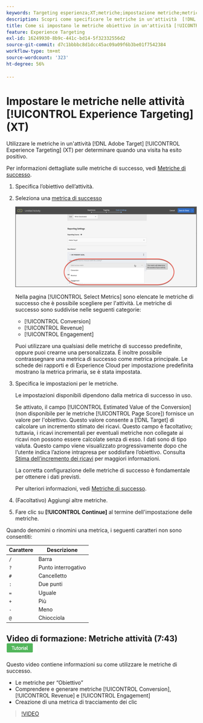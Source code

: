 ```yaml
---
keywords: Targeting esperienza;XT;metriche;impostazione metriche;metrica obiettivo;impostazioni attività;metrica di successo;conversione;entrate;ricavi;coinvolgimento
description: Scopri come specificare le metriche in un'attività  [!DNL Adobe Target] [!UICONTROL Experience Targeting] per determinare quando una visita ha esito positivo, ad esempio [!UICONTROL Conversion], [!UICONTROL Revenue] o [!UICONTROL Engagement].
title: Come si impostano le metriche obiettivo in un'attività [!UICONTROL Experience Targeting]?
feature: Experience Targeting
exl-id: 16249930-8b9c-441c-bd14-5f32332556d2
source-git-commit: d7c1bbbbc8d1dcc45ac09a09f6b3be01f7542384
workflow-type: tm+mt
source-wordcount: '323'
ht-degree: 56%

---
```


# Impostare le metriche nelle attività [!UICONTROL Experience Targeting] (XT)

Utilizzare le metriche in un&#39;attività [!DNL Adobe Target] [!UICONTROL Experience Targeting] (XT) per determinare quando una visita ha esito positivo.

Per informazioni dettagliate sulle metriche di successo, vedi [Metriche di successo](/help/main/c-activities/r-success-metrics/success-metrics.md#reference_D011575C85DA48E989A244593D9B9924).

1. Specifica l’obiettivo dell’attività.
1. Seleziona una [metrica di successo](/help/main/c-activities/r-success-metrics/success-metrics.md#reference_D011575C85DA48E989A244593D9B9924)

   ![Selezionare una metrica di successo](/help/main/c-activities/t-experience-target/t-xt-create/assets/ab_metrics-new.png)

   Nella pagina [!UICONTROL Select Metrics] sono elencate le metriche di successo che è possibile scegliere per l&#39;attività. Le metriche di successo sono suddivise nelle seguenti categorie:

   * [!UICONTROL Conversion]
   * [!UICONTROL Revenue]
   * [!UICONTROL Engagement]

   Puoi utilizzare una qualsiasi delle metriche di successo predefinite, oppure puoi crearne una personalizzata. È inoltre possibile contrassegnare una metrica di successo come metrica principale. Le schede dei rapporti e di Experience Cloud per impostazione predefinita mostrano la metrica primaria, se è stata impostata.
1. Specifica le impostazioni per le metriche.

   Le impostazioni disponibili dipendono dalla metrica di successo in uso.

   Se attivato, il campo [!UICONTROL Estimated Value of the Conversion] (non disponibile per le metriche [!UICONTROL Page Score]) fornisce un valore per l&#39;obiettivo. Questo valore consente a [!DNL Target] di calcolare un incremento stimato dei ricavi. Questo campo è facoltativo; tuttavia, i ricavi incrementali per eventuali metriche non collegate ai ricavi non possono essere calcolate senza di esso. I dati sono di tipo valuta. Questo campo viene visualizzato progressivamente dopo che l’utente indica l’azione intrapresa per soddisfare l’obiettivo. Consulta [Stima dell’incremento dei ricavi](/help/main/administrating-target/r-target-account-preferences/estimating-lift-in-revenue.md) per maggiori informazioni.

   La corretta configurazione delle metriche di successo è fondamentale per ottenere i dati previsti.

   Per ulteriori informazioni, vedi [Metriche di successo](/help/main/c-activities/r-success-metrics/success-metrics.md#reference_D011575C85DA48E989A244593D9B9924).

1. (Facoltativo) Aggiungi altre metriche.
1. Fare clic su **[!UICONTROL Continue]** al termine dell&#39;impostazione delle metriche.

Quando denomini o rinomini una metrica, i seguenti caratteri non sono consentiti:

| Carattere | Descrizione |
|--- |--- |
| `/` | Barra |
| `?` | Punto interrogativo |
| `#` | Cancelletto |
| `:` | Due punti |
| `=` | Uguale |
| `+` | Più |
| `-` | Meno |
| `@` | Chiocciola |

## Video di formazione: Metriche attività (7:43) ![Icona esercitazione](/help/main/assets/tutorial.png)

Questo video contiene informazioni su come utilizzare le metriche di successo.

* Le metriche per “Obiettivo”
* Comprendere e generare metriche [!UICONTROL Conversion], [!UICONTROL Revenue] e [!UICONTROL Engagement]
* Creazione di una metrica di tracciamento dei clic

>[!VIDEO](https://video.tv.adobe.com/v/17380)
